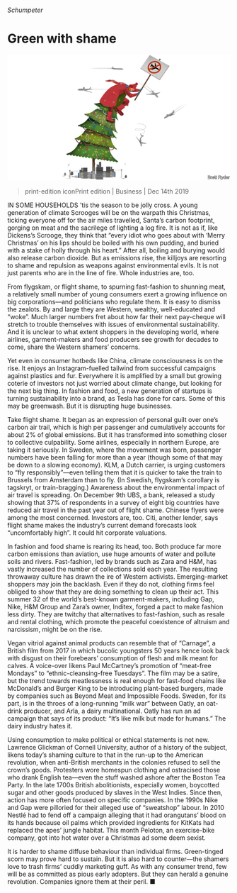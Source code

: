 ###### Schumpeter

# Green with shame 

![image](images/20191214_WBD000_0.jpg) 

> print-edition iconPrint edition | Business | Dec 14th 2019 

IN SOME HOUSEHOLDS ’tis the season to be jolly cross. A young generation of climate Scrooges will be on the warpath this Christmas, ticking everyone off for the air miles travelled, Santa’s carbon footprint, gorging on meat and the sacrilege of lighting a log fire. It is not as if, like Dickens’s Scrooge, they think that “every idiot who goes about with ‘Merry Christmas’ on his lips should be boiled with his own pudding, and buried with a stake of holly through his heart.” After all, boiling and burying would also release carbon dioxide. But as emissions rise, the killjoys are resorting to shame and repulsion as weapons against environmental evils. It is not just parents who are in the line of fire. Whole industries are, too. 

From flygskam, or flight shame, to spurning fast-fashion to shunning meat, a relatively small number of young consumers exert a growing influence on big corporations—and politicians who regulate them. It is easy to dismiss the zealots. By and large they are Western, wealthy, well-educated and “woke”. Much larger numbers fret about how far their next pay-cheque will stretch to trouble themselves with issues of environmental sustainability. And it is unclear to what extent shoppers in the developing world, where airlines, garment-makers and food producers see growth for decades to come, share the Western shamers’ concerns. 

Yet even in consumer hotbeds like China, climate consciousness is on the rise. It enjoys an Instagram-fuelled tailwind from successful campaigns against plastics and fur. Everywhere it is amplified by a small but growing coterie of investors not just worried about climate change, but looking for the next big thing. In fashion and food, a new generation of startups is turning sustainability into a brand, as Tesla has done for cars. Some of this may be greenwash. But it is disrupting huge businesses. 

Take flight shame. It began as an expression of personal guilt over one’s carbon air trail, which is high per passenger and cumulatively accounts for about 2% of global emissions. But it has transformed into something closer to collective culpability. Some airlines, especially in northern Europe, are taking it seriously. In Sweden, where the movement was born, passenger numbers have been falling for more than a year (though some of that may be down to a slowing economy). KLM, a Dutch carrier, is urging customers to “fly responsibly”—even telling them that it is quicker to take the train to Brussels from Amsterdam than to fly. (In Swedish, flygskam’s corollary is tagskryt, or train-bragging.) Awareness about the environmental impact of air travel is spreading. On December 9th UBS, a bank, released a study showing that 37% of respondents in a survey of eight big countries have reduced air travel in the past year out of flight shame. Chinese flyers were among the most concerned. Investors are, too. Citi, another lender, says flight shame makes the industry’s current demand forecasts look “uncomfortably high”. It could hit corporate valuations. 

In fashion and food shame is rearing its head, too. Both produce far more carbon emissions than aviation, use huge amounts of water and pollute soils and rivers. Fast-fashion, led by brands such as Zara and H&M, has vastly increased the number of collections sold each year. The resulting throwaway culture has drawn the ire of Western activists. Emerging-market shoppers may join the backlash. Even if they do not, clothing firms feel obliged to show that they are doing something to clean up their act. This summer 32 of the world’s best-known garment-makers, including Gap, Nike, H&M Group and Zara’s owner, Inditex, forged a pact to make fashion less dirty. They are twitchy that alternatives to fast-fashion, such as resale and rental clothing, which promote the peaceful coexistence of altruism and narcissism, might be on the rise. 

Vegan vitriol against animal products can resemble that of “Carnage”, a British film from 2017 in which bucolic youngsters 50 years hence look back with disgust on their forebears’ consumption of flesh and milk meant for calves. A voice-over likens Paul McCartney’s promotion of “meat-free Mondays” to “ethnic-cleansing-free Tuesdays”. The film may be a satire, but the trend towards meatlessness is real enough for fast-food chains like McDonald’s and Burger King to be introducing plant-based burgers, made by companies such as Beyond Meat and Impossible Foods. Sweden, for its part, is in the throes of a long-running “milk war” between Oatly, an oat-drink producer, and Arla, a dairy multinational. Oatly has run an ad campaign that says of its product: “It’s like milk but made for humans.” The dairy industry hates it. 

Using consumption to make political or ethical statements is not new. Lawrence Glickman of Cornell University, author of a history of the subject, likens today’s shaming culture to that in the run-up to the American revolution, when anti-British merchants in the colonies refused to sell the crown’s goods. Protesters wore homespun clothing and ostracised those who drank English tea—even the stuff washed ashore after the Boston Tea Party. In the late 1700s British abolitionists, especially women, boycotted sugar and other goods produced by slaves in the West Indies. Since then, action has more often focused on specific companies. In the 1990s Nike and Gap were pilloried for their alleged use of “sweatshop” labour. In 2010 Nestlé had to fend off a campaign alleging that it had orangutans’ blood on its hands because oil palms which provided ingredients for KitKats had replaced the apes’ jungle habitat. This month Peloton, an exercise-bike company, got into hot water over a Christmas ad some deem sexist. 

It is harder to shame diffuse behaviour than individual firms. Green-tinged scorn may prove hard to sustain. But it is also hard to counter—the shamers love to trash firms’ cuddly marketing guff. As with any consumer trend, few will be as committed as pious early adopters. But they can herald a genuine revolution. Companies ignore them at their peril. ■ 

